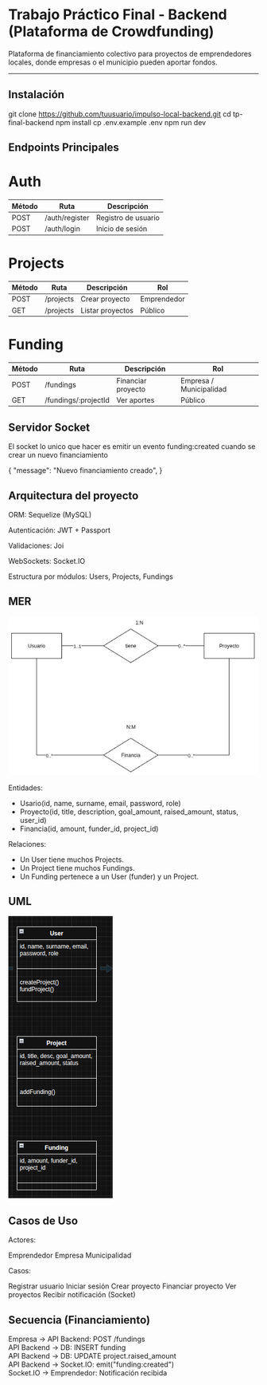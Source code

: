 # Trabajo Práctico Final - Backend (Plataforma de Crowdfunding)

Plataforma de financiamiento colectivo para proyectos de emprendedores locales, donde empresas o el municipio pueden aportar fondos.

---

## Instalación

git clone https://github.com/tuusuario/impulso-local-backend.git
cd tp-final-backend
npm install
cp .env.example .env
npm run dev

## Endpoints Principales

# Auth

| Método | Ruta           | Descripción         |
| ------ | -------------- | ------------------- |
| POST   | /auth/register | Registro de usuario |
| POST   | /auth/login    | Inicio de sesión    |

# Projects

| Método | Ruta      | Descripción      | Rol         |
| ------ | --------- | ---------------- | ----------- |
| POST   | /projects | Crear proyecto   | Emprendedor |
| GET    | /projects | Listar proyectos | Público     |

# Funding

| Método | Ruta                 | Descripción        | Rol                     |
| ------ | -------------------- | ------------------ | ----------------------- |
| POST   | /fundings            | Financiar proyecto | Empresa / Municipalidad |
| GET    | /fundings/:projectId | Ver aportes        | Público                 |

## Servidor Socket

El socket lo unico que hacer es emitir un evento funding:created cuando se crear un nuevo financiamiento

{
"message": "Nuevo financiamiento creado",
}

## Arquitectura del proyecto

ORM: Sequelize (MySQL)

Autenticación: JWT + Passport

Validaciones: Joi

WebSockets: Socket.IO

Estructura por módulos: Users, Projects, Fundings

## MER

![MER](./imgs/image.png)

Entidades:

- Usario(id, name, surname, email, password, role)
- Proyecto(id, title, description, goal_amount, raised_amount, status, user_id)
- Financia(id, amount, funder_id, project_id)

Relaciones:

- Un User tiene muchos Projects.
- Un Project tiene muchos Fundings.
- Un Funding pertenece a un User (funder) y un Project.

## UML

![UML](./imgs/image2.png)

## Casos de Uso

Actores:

Emprendedor
Empresa
Municipalidad

Casos:

Registrar usuario
Iniciar sesión
Crear proyecto
Financiar proyecto
Ver proyectos
Recibir notificación (Socket)

## Secuencia (Financiamiento)

Empresa -> API Backend: POST /fundings <br>
API Backend -> DB: INSERT funding <br>
API Backend -> DB: UPDATE project.raised_amount <br>
API Backend -> Socket.IO: emit("funding:created") <br>
Socket.IO -> Emprendedor: Notificación recibida
